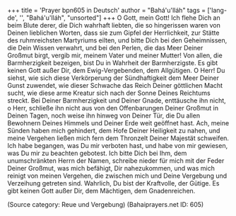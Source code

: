 +++
title = 'Prayer bpn605 in Deutsch'
author = "Bahá'u'lláh"
tags = ['lang-de', '', "Bahá'u'lláh", "unsorted"]
+++
O Gott, mein Gott! Ich flehe Dich an beim Blute derer, die Dich wahrhaft liebten, die so hingerissen waren von Deinen lieblichen Worten, dass sie zum Gipfel der Herrlichkeit, zur Stätte des ruhmreichsten Martyriums eilten, und bitte Dich bei den Geheimnissen, die Dein Wissen verwahrt, und bei den Perlen, die das Meer Deiner Großmut birgt, vergib mir, meinem Vater und meiner Mutter! Von allen, die Barmherzigkeit bezeigen, bist Du in Wahrheit der Barmherzigste. Es gibt keinen Gott außer Dir, dem Ewig-Vergebenden, dem Allgütigen.
O Herr! Du siehst, wie sich diese Verkörperung der Sündhaftigkeit dem Meer Deiner Gunst zuwendet, wie dieser Schwache das Reich Deiner göttlichen Macht sucht, wie diese arme Kreatur sich nach der Sonne Deines Reichtums streckt. Bei Deiner Barmherzigkeit und Deiner Gnade, enttäusche ihn nicht, o Herr, schließe ihn nicht aus von den Offenbarungen Deiner Großmut in Deinen Tagen, noch weise ihn hinweg von Deiner Tür, die Du allen Bewohnern Deines Himmels und Deiner Erde weit geöffnet hast.
Ach, meine Sünden haben mich gehindert, dem Hofe Deiner Heiligkeit zu nahen, und meine Vergehen ließen mich fern dem Thronzelt Deiner Majestät schweifen. Ich habe begangen, was Du mir verboten hast, und habe von mir gewiesen, was Du mir zu beachten gebotest.
Ich bitte Dich bei Ihm, dem unumschränkten Herrn der Namen, schreibe nieder für mich mit der Feder Deiner Großmut, was mich befähigt, Dir nahezukommen, und was mich reinigt von meinen Vergehen, die zwischen mich und Deine Vergebung und Verzeihung getreten sind.
Wahrlich, Du bist der Kraftvolle, der Gütige. Es gibt keinen Gott außer Dir, dem Mächtigen, dem Gnadenreichen.

(Source category: Reue und Vergebung)
(Bahaiprayers.net ID: 605)
